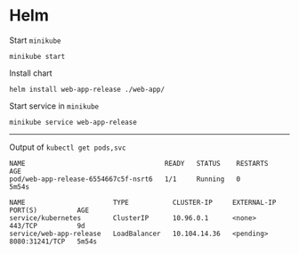 # Helm

Start `minikube`

```
minikube start
```

Install chart

```
helm install web-app-release ./web-app/
```

Start service in `minikube`

```
minikube service web-app-release
```

---

Output of `kubectl get pods,svc`

```
NAME                                   READY   STATUS    RESTARTS   AGE
pod/web-app-release-6554667c5f-nsrt6   1/1     Running   0          5m54s

NAME                      TYPE           CLUSTER-IP     EXTERNAL-IP   PORT(S)          AGE
service/kubernetes        ClusterIP      10.96.0.1      <none>        443/TCP          9d
service/web-app-release   LoadBalancer   10.104.14.36   <pending>     8080:31241/TCP   5m54s
```
